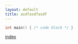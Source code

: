 ```yaml
---
layout: default
title: asdfasdfasdf
---
```


```cpp
int main() { /* code block */ }
```

[index](../index.md)
